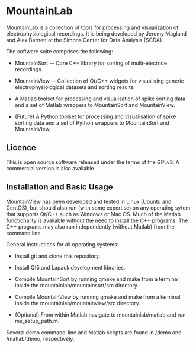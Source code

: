 # MountainLab
MountainLab is a collection of tools for processing and visualization of electrophysiological recordings. It is being developed by Jeremy Magland and Alex Barnett at the Simons Center for Data Analysis (SCDA).

The software suite comprises the following:

* MountainSort -- Core C++ library for sorting of multi-electride recordings.

* MountainView -- Collection of Qt/C++ widgets for visualising generic electrophysiological datasets and sorting results.

* A Matlab toolset for processing and visualisation of spike sorting data and a set of Matlab wrappers to MountainSort and MountainView.

* (Future) A Python toolset for processing and visualisation of spike sorting data and a set of Python wrappers to MountainSort and MountainView.

## Licence

This is open source software released under the terms of the GPLv3. A commercial version is also available.

## Installation and Basic Usage

MountainView has been developed and tested in Linux (Ubuntu and CentOS), but should also run (with some expertise) on any operating sytem that supports Qt/C++ such as Windows or Mac OS. Much of the Matlab functionality is available without the need to install the C++ programs. The C++ programs may also run independently (without Matlab) from the command line.

General instructions for all operating systems:

* Install git and clone this repository.

* Install Qt5 and Lapack development libraries.

* Compile MountainSort by running qmake and make from a terminal inside the mountainlab/mountainsort/src directory.

* Compile MountainView by running qmake and make from a terminal inside the mountainlab/mountainview/src directory.

* (Optional) From within Matlab navigate to mountainlab/matlab and run ms_setup_path.m.

Several demo command-line and Matlab scripts are found in /demo and /matlab/demo, respectively.

